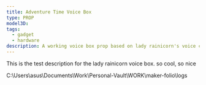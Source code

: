 ```yaml
---
title: Adventure Time Voice Box
type: PROP
model3D: 
tags:
  - gadget
  - hardware
description: A working voice box prop based on lady rainicorn's voice changer.
---
```

This is the test description for the lady rainicorn voice box. so cool, so nice


C:\Users\asus\Documents\Work\Personal-Vault\WORK\maker-folio\logs